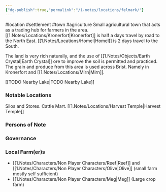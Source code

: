```yaml
---
{"dg-publish":true,"permalink":"/1-notes/locations/felmark/"}
---
```


#location #settlement #town #agriculture 
Small agricultural town that acts as a trading hub for farmers in the area. 
[[1.Notes/Locations/Kronerfort\|Kronerfort]] is half a days travel by road to the North East.
[[1.Notes/Locations/Homel\|Homel]] is 2 days travel to the South.

The land is very rich naturally, and the use of [[1.Notes/Objects/Earth Crystal\|Earth Crystal]] ore to improve the soil is permitted and practiced. The grain and produce from this area is used across Brist. Namely in Kronerfort and [[1.Notes/Locations/Mirn\|Mirn]].

[[TODO Nearby Lake\|TODO Nearby Lake]]
### Notable Locations
Silos and Stores.
Cattle Mart.
[[1.Notes/Locations/Harvest Temple\|Harvest Temple]]

### Persons of Note

### Governance

### Local Farm(er)s
- [[1.Notes/Characters/Non Player Characters/Reef\|Reef]] and [[1.Notes/Characters/Non Player Characters/Olive\|Olive]] (small farm mostly self sufficient)
- [[1.Notes/Characters/Non Player Characters/Meg\|Meg]] (Large crop farm)
